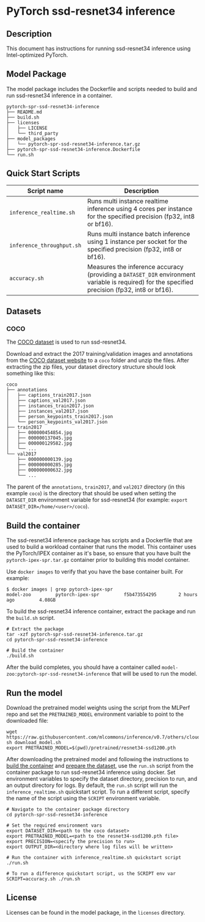 <!--- 0. Title -->
# PyTorch ssd-resnet34 inference

<!-- 10. Description -->
## Description

This document has instructions for running ssd-resnet34 inference using
Intel-optimized PyTorch.

## Model Package

The model package includes the Dockerfile and scripts needed to build and
run ssd-resnet34 inference in a container.
```
pytorch-spr-ssd-resnet34-inference
├── README.md
├── build.sh
├── licenses
│   ├── LICENSE
│   └── third_party
├── model_packages
│   └── pytorch-spr-ssd-resnet34-inference.tar.gz
├── pytorch-spr-ssd-resnet34-inference.Dockerfile
└── run.sh
```

<!--- 40. Quick Start Scripts -->
## Quick Start Scripts

| Script name | Description |
|-------------|-------------|
| `inference_realtime.sh` | Runs multi instance realtime inference using 4 cores per instance for the specified precision (fp32, int8 or bf16). |
| `inference_throughput.sh` | Runs multi instance batch inference using 1 instance per socket for the specified precision (fp32, int8 or bf16). |
| `accuracy.sh` | Measures the inference accuracy (providing a `DATASET_DIR` environment variable is required) for the specified precision (fp32, int8 or bf16). |

## Datasets

### COCO

The [COCO dataset](https://cocodataset.org) is used to run ssd-resnet34.

Download and extract the 2017 training/validation images and annotations from the
[COCO dataset website](https://cocodataset.org/#download) to a `coco` folder
and unzip the files. After extracting the zip files, your dataset directory
structure should look something like this:
```
coco
├── annotations
│   ├── captions_train2017.json
│   ├── captions_val2017.json
│   ├── instances_train2017.json
│   ├── instances_val2017.json
│   ├── person_keypoints_train2017.json
│   └── person_keypoints_val2017.json
├── train2017
│   ├── 000000454854.jpg
│   ├── 000000137045.jpg
│   ├── 000000129582.jpg
│   └── ...
└── val2017
    ├── 000000000139.jpg
    ├── 000000000285.jpg
    ├── 000000000632.jpg
    └── ...
```
The parent of the `annotations`, `train2017`, and `val2017` directory (in this example `coco`)
is the directory that should be used when setting the `DATASET_DIR` environment
variable for ssd-resnet34 (for example: `export DATASET_DIR=/home/<user>/coco`).

## Build the container

The ssd-resnet34 inference package has scripts and a Dockerfile that are
used to build a workload container that runs the model. This container
uses the PyTorch/IPEX container as it's base, so ensure that you have built
the `pytorch-ipex-spr.tar.gz` container prior to building this model container.

Use `docker images` to verify that you have the base container built. For example:
```
$ docker images | grep pytorch-ipex-spr
model-zoo         pytorch-ipex-spr         f5b473554295        2 hours ago         4.08GB
```

To build the ssd-resnet34 inference container, extract the package and
run the `build.sh` script.
```
# Extract the package
tar -xzf pytorch-spr-ssd-resnet34-inference.tar.gz
cd pytorch-spr-ssd-resnet34-inference

# Build the container
./build.sh
```

After the build completes, you should have a container called
`model-zoo:pytorch-spr-ssd-resnet34-inference` that will be used to run the model.

## Run the model

Download the pretrained model weights using the script from the MLPerf repo
and set the `PRETRAINED_MODEL` environment variable to point to the downloaded file:
```
wget https://raw.githubusercontent.com/mlcommons/inference/v0.7/others/cloud/single_stage_detector/download_model.sh
sh download_model.sh
export PRETRAINED_MODEL=$(pwd)/pretrained/resnet34-ssd1200.pth
```

After downloading the pretrained model and following the instructions to
[build the container](#build-the-container) and [prepare the dataset](#datasets),
use the `run.sh` script from the container package to run ssd-resnet34 inference
using docker. Set environment variables to specify the dataset directory,
precision to run, and an output directory for logs. By default, the `run.sh`
script will run the `inference_realtime.sh` quickstart script. To run a different
script, specify the name of the script using the `SCRIPT` environment variable.
```
# Navigate to the container package directory
cd pytorch-spr-ssd-resnet34-inference

# Set the required environment vars
export DATASET_DIR=<path to the coco dataset>
export PRETRAINED_MODEL=<path to the resnet34-ssd1200.pth file>
export PRECISION=<specify the precision to run>
export OUTPUT_DIR=<directory where log files will be written>

# Run the container with inference_realtime.sh quickstart script
./run.sh

# To run a difference quickstart script, us the SCRIPT env var
SCRIPT=accuracy.sh ./run.sh
```

<!--- 80. License -->
## License

Licenses can be found in the model package, in the `licenses` directory.

